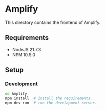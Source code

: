# Amplify

This directory contains the frontend of Amplify.

## Requirements

-   NodeJS 21.7.3
-   NPM 10.5.0

## Setup

### Development

```bash
cd Amplify
npm install  # install the requirements.
npm dev run  # run the development server.
```
